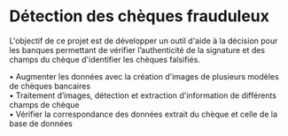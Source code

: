 # Détection des chèques frauduleux
L'objectif de ce projet est de développer un outil d'aide à la décision pour les banques permettant de vérifier l’authenticité de la signature et des champs du chèque d'identifier les chèques falsifiés. 

 • Augmenter les données avec la création d'images de plusieurs modèles de chèques bancaires<br>
 • Traitement d’images, détection et extraction d'information de différents champs de chèque<br>
 • Vérifier la correspondance des données extrait du chèque et celle de la base de données<br>
 

